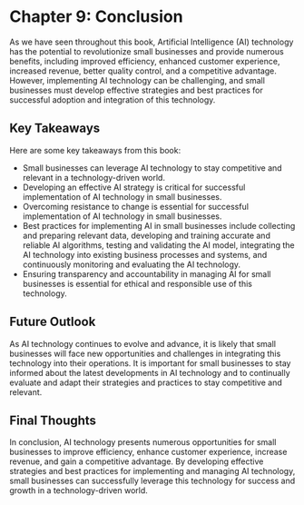 Chapter 9: Conclusion
=====================

As we have seen throughout this book, Artificial Intelligence (AI) technology has the potential to revolutionize small businesses and provide numerous benefits, including improved efficiency, enhanced customer experience, increased revenue, better quality control, and a competitive advantage. However, implementing AI technology can be challenging, and small businesses must develop effective strategies and best practices for successful adoption and integration of this technology.

Key Takeaways
-------------

Here are some key takeaways from this book:

* Small businesses can leverage AI technology to stay competitive and relevant in a technology-driven world.
* Developing an effective AI strategy is critical for successful implementation of AI technology in small businesses.
* Overcoming resistance to change is essential for successful implementation of AI technology in small businesses.
* Best practices for implementing AI in small businesses include collecting and preparing relevant data, developing and training accurate and reliable AI algorithms, testing and validating the AI model, integrating the AI technology into existing business processes and systems, and continuously monitoring and evaluating the AI technology.
* Ensuring transparency and accountability in managing AI for small businesses is essential for ethical and responsible use of this technology.

Future Outlook
--------------

As AI technology continues to evolve and advance, it is likely that small businesses will face new opportunities and challenges in integrating this technology into their operations. It is important for small businesses to stay informed about the latest developments in AI technology and to continually evaluate and adapt their strategies and practices to stay competitive and relevant.

Final Thoughts
--------------

In conclusion, AI technology presents numerous opportunities for small businesses to improve efficiency, enhance customer experience, increase revenue, and gain a competitive advantage. By developing effective strategies and best practices for implementing and managing AI technology, small businesses can successfully leverage this technology for success and growth in a technology-driven world.
